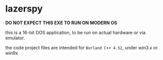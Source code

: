 # lazerspy

**DO NOT EXPECT THIS EXE TO RUN ON MODERN OS**

this is a 16-bit DOS application, to be run on actual hardware or via emulator.


the code project files are intended for `Borland C++ 4.52`,   under win3.x  or win9x

